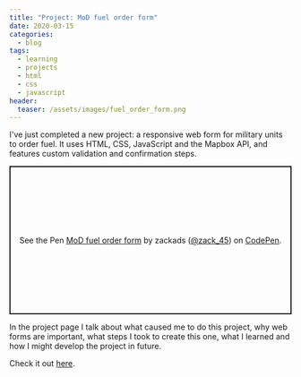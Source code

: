 ```yaml
---
title: "Project: MoD fuel order form"
date: 2020-03-15
categories:
  - blog
tags:
  - learning
  - projects
  - html
  - css
  - javascript
header:
  teaser: /assets/images/fuel_order_form.png
---
```


I've just completed a new project: a responsive web form for military units to order fuel. It uses HTML, CSS, JavaScript and the Mapbox API, and features custom validation and confirmation steps.

<p class="codepen" data-height="265" data-theme-id="default" data-default-tab="html,result" data-user="zack_45" data-slug-hash="qBdoejN" style="height: 265px; box-sizing: border-box; display: flex; align-items: center; justify-content: center; border: 2px solid; margin: 1em 0; padding: 1em;" data-pen-title="MoD fuel order form">
  <span>See the Pen <a href="https://codepen.io/zack_45/pen/qBdoejN">
  MoD fuel order form</a> by zackads (<a href="https://codepen.io/zack_45">@zack_45</a>)
  on <a href="https://codepen.io">CodePen</a>.</span>
</p>
<script async src="https://static.codepen.io/assets/embed/ei.js"></script>

In the project page I talk about what caused me to do this project, why web forms are important, what steps I took to create this one, what I learned and how I might develop the project in future.

Check it out [here](/projects/2019-03-15-fuel_order_form).

